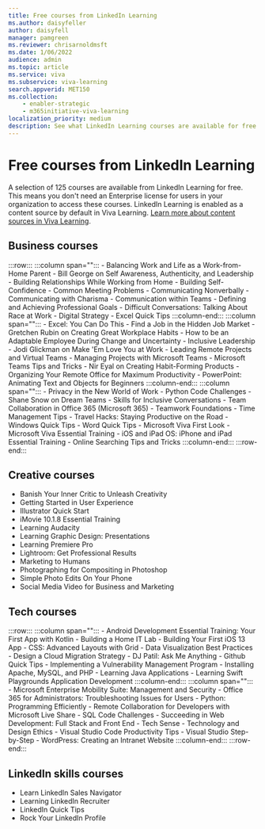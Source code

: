 ```yaml
---
title: Free courses from LinkedIn Learning
ms.author: daisyfeller
author: daisyfell
manager: pamgreen
ms.reviewer: chrisarnoldmsft
ms.date: 1/06/2022
audience: admin
ms.topic: article
ms.service: viva
ms.subservice: viva-learning
search.appverid: MET150
ms.collection: 
    - enabler-strategic
    - m365initiative-viva-learning
localization_priority: medium
description: See what LinkedIn Learning courses are available for free in Microsoft Viva Learning.
---
```


# Free courses from LinkedIn Learning

A selection of 125 courses are available from LinkedIn Learning for free. This means you don't need an Enterprise license for users in your organization to access these courses. LinkedIn Learning is enabled as a content source by default in Viva Learning. [Learn more about content sources in Viva Learning](content-sources-365-admin-center.md).

## Business courses

:::row:::
   :::column span="":::
      - Balancing Work and Life as a Work-from-Home Parent
      - Bill George on Self Awareness, Authenticity, and Leadership
      - Building Relationships While Working from Home
      - Building Self-Confidence
      - Common Meeting Problems
      - Communicating Nonverbally
      - Communicating with Charisma
      - Communication within Teams
      - Defining and Achieving Professional Goals
      - Difficult Conversations: Talking About Race at Work
      - Digital Strategy
      - Excel Quick Tips
   :::column-end:::
   :::column span="":::
      - Excel: You Can Do This
      - Find a Job in the Hidden Job Market
      - Gretchen Rubin on Creating Great Workplace Habits
      - How to be an Adaptable Employee During Change and Uncertainty
      - Inclusive Leadership
      - Jodi Glickman on Make 'Em Love You at Work
      - Leading Remote Projects and Virtual Teams
      - Managing Projects with Microsoft Teams
      - Microsoft Teams Tips and Tricks
      - Nir Eyal on Creating Habit-Forming Products
      - Organizing Your Remote Office for Maximum Productivity
      - PowerPoint: Animating Text and Objects for Beginners
   :::column-end:::
   :::column span="":::
      - Privacy in the New World of Work
      - Python Code Challenges
      - Shane Snow on Dream Teams
      - Skills for Inclusive Conversations
      - Team Collaboration in Office 365 (Microsoft 365)
      - Teamwork Foundations
      - Time Management Tips
      - Travel Hacks: Staying Productive on the Road
      - Windows Quick Tips
      - Word Quick Tips
      - Microsoft Viva First Look
      - Microsoft Viva Essential Training
      - iOS and iPad OS: iPhone and iPad Essential Training
      - Online Searching Tips and Tricks
   :::column-end:::
:::row-end:::

## Creative courses

- Banish Your Inner Critic to Unleash Creativity
- Getting Started in User Experience
- Illustrator Quick Start
- iMovie 10.1.8 Essential Training
- Learning Audacity
- Learning Graphic Design: Presentations
- Learning Premiere Pro
- Lightroom: Get Professional Results
- Marketing to Humans
- Photographing for Compositing in Photoshop
- Simple Photo Edits On Your Phone
- Social Media Video for Business and Marketing

## Tech courses

:::row:::
   :::column span="":::
      - Android Development Essential Training: Your First App with Kotlin
      - Building a Home IT Lab
      - Building Your First iOS 13 App
      - CSS: Advanced Layouts with Grid
      - Data Visualization Best Practices
      - Design a Cloud Migration Strategy
      - DJ Patil: Ask Me Anything
      - Github Quick Tips
      - Implementing a Vulnerability Management Program
      - Installing Apache, MySQL, and PHP
      - Learning Java Applications
      - Learning Swift Playgrounds Application Development
   :::column-end:::
   :::column span="":::
      - Microsoft Enterprise Mobility Suite: Management and Security
      - Office 365 for Administrators: Troubleshooting Issues for Users
      - Python: Programming Efficiently
      - Remote Collaboration for Developers with Microsoft Live Share
      - SQL Code Challenges
      - Succeeding in Web Development: Full Stack and Front End
      - Tech Sense
      - Technology and Design Ethics
      - Visual Studio Code Productivity Tips
      - Visual Studio Step-by-Step
      - WordPress: Creating an Intranet Website
   :::column-end:::
:::row-end:::

## LinkedIn skills courses

- Learn LinkedIn Sales Navigator
- Learning LinkedIn Recruiter
- LinkedIn Quick Tips
- Rock Your LinkedIn Profile